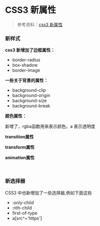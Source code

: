 # CSS3 新属性

> 参考资料：[css3 新属性](https://github.com/febobo/web-interview/issues/106)

### 新样式

**css3 新增加了边框属性：**

- border-radius
- box-shadow
- border-image

**一些关于背景的属性：**

- background-clip
- background-origin
- background-size
- background-break

**颜色属性：**

新增了，rgba函数用来表示颜色，a 表示透明度

**transition属性**

**transform属性**

**animation属性**

<br>

### 新选择器

CSS3 中也新增加了一些选择器,例如下面这些

- :only-child
- :nth-child
- first-of-type
- a[src^='https']




